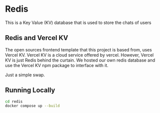 # Redis
This is a Key Value (KV) database that is used to store the chats of users

## Redis and Vercel KV
The open sources frontend template that this project is based from, uses Vercel KV. Vercel KV is a cloud service offered by vercel. However, Vercel KV is just Redis behind the curtain. We hosted our own redis database and use the Vercel KV npm package to interface with it. 

Just a simple swap.

## Running Locally
```bash 
cd redis
docker compose up --build
```